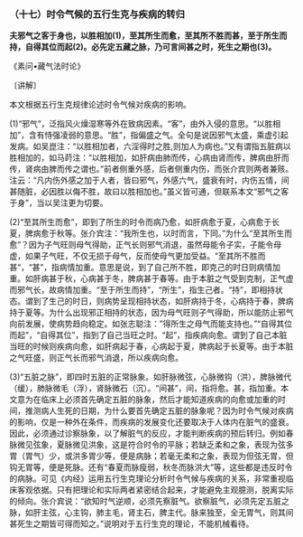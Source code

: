 ### （十七）时令气候的五行生克与疾病的转归

**夫邪气之客于身也，以胜相加(1)，至其所生而愈，至其所不胜而甚，至于所生而持，自得其位而起(2)。必先定五藏之脉，乃可言间甚之时，死生之期也(3)。**

​《素问•藏气法时论》

〔讲解〕

本文根据五行生克规律论述时令气候对疾病的影响。

(1)“邪气”，泛指风火燥湿寒等外在致病因素。“客”，由外入侵的意思。“以胜相加”，含有恃强凌弱的意思。“胜”，指偏盛之气。全句是说因邪气太盛，乘虚引起发病。如吴崑注：“以胜相加者，六淫得时之胜,则加人为病也。”又有谓指五脏病以胜相加的，如马莳注：“以胜相加，如肝病由肺而传，心病由肾而传，脾病由肝而传，肾病由脾而传之谓也。”前者侧重外感，后者侧重内伤，而张介宾则两者兼赅。注云：“凡内伤外感之加于人者，皆曰邪气，外感六气，盛衰有时，内伤五情，间甚随脏，必因胜以侮不胜，故曰以胜相加也。”虽义皆可通，但联系本文“邪气之客于身”，当以吴注更为切要。

(2)“至其所生而愈”，即到了所生的时令而病乃愈，如肝病愈于夏，心病愈于长夏，脾病愈于秋等。张介宾注：“我所生也，以时而言，下同。”为什么“至其所生而愈”？因为子气旺则母气得助，正气长则邪气消退，虽然母能令子实，子能令母虚，如果子气旺，不仅无损于母气，反而使母气更加受益。“至其所不胜而甚“，“甚”，指病情加重。意思是说，到了自己所不胜，即克己的时日则病情加重。如肝病甚于秋，心病甚于冬，脾病甚于春等。由于本脏之气受到克制，正气虚而邪气长，故病情加重。“至于所生而持”，“所生”，指生己者。“持”，即相持状态。谓到了生己的时日，则病势呈现相持状态，如肝病持于冬，心病持于春，脾病持于夏等。为什么出现邪正相持的状态，因为母气旺则子气得助，所以能防止邪气向前发展，使病势趋向稳定。如张志聪注：”得所生之母气而能支持也。”“自得其位而起”，“自得其位”，指到了自己当旺之时。“起”，指疾病向愈。谓到了自己本脏当旺的时候则疾病向愈，如肝病起于春，心病起于夏，脾病起于长夏等。由于本脏之气旺盛，则正气长而邪气消退，所以疾病向愈。

(3)“五脏之脉”，即四时五脏的正常脉象。如肝脉微弦，心脉微钩（洪），脾脉微代（缓），肺脉微毛（浮），肾脉微石（沉）。“间甚”，间，指将愈。甚，指加重。本文意为在临床上必须首先确定五脏的脉象，然后才能知道疾病的向愈或加重的时间，推测病人生死的日期，为什么要首先确定五脏的脉象呢？因为时令气候对疾病的影响，仅是一种外在条件，而疾病的发展变化还要取决于人体内在脏气的盛衰。因此，必须通过诊察脉象，以了解脏气的反应，才能判断疾病的预后转归。例如春脉微见弦象，夏脉微见洪象，这是符合时令的平脉；若缺乏柔和之象，表现为弦多胃（胃气）少，或洪多胃少等，便是病脉；若毫无柔和之象，表现为但弦无胃，但钩无胃等，便是死脉。还有“春夏而脉瘦弱，秋冬而脉洪大”等，这些都是违反时令的病脉。可见《内经》运用五行生克理论分析时令气候与疾病的关系，非常重视临床客观依据。只有把理论和实际两者紧密结合起来，才能避免主观臆测，脱离实际的倾向。张介宾说：“欲知时气逆顺，必须先察脏气。欲察脏气，必须先定五脏之脉，如肝主弦，心主钩，肺主毛，肾主石，脾主代。脉来独至，全无胃气，则其间甚死生之期皆可得而知之。”说明对于五行生克的理论，不能机械看待。

